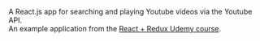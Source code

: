 A React.js app for searching and playing Youtube videos via the Youtube API.
<br>An example application from the <a href src="https://www.udemy.com/react-redux">React + Redux Udemy course</a>.
